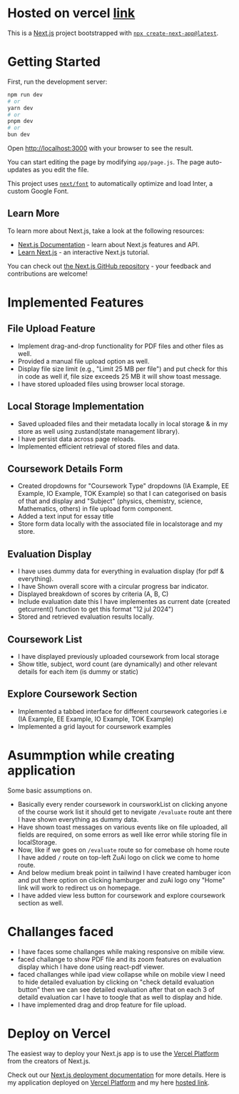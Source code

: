 # Hosted on vercel [link](https://zu-ai-assignment.vercel.app/)

This is a [Next.js](https://nextjs.org/) project bootstrapped with [`npx create-next-app@latest`](https://github.com/vercel/next.js/tree/canary/packages/create-next-app).

# Getting Started

First, run the development server:

```bash
npm run dev
# or
yarn dev
# or
pnpm dev
# or
bun dev
```

Open [http://localhost:3000](http://localhost:3000) with your browser to see the result.

You can start editing the page by modifying `app/page.js`. The page auto-updates as you edit the file.

This project uses [`next/font`](https://nextjs.org/docs/basic-features/font-optimization) to automatically optimize and load Inter, a custom Google Font.

## Learn More

To learn more about Next.js, take a look at the following resources:

- [Next.js Documentation](https://nextjs.org/docs) - learn about Next.js features and API.
- [Learn Next.js](https://nextjs.org/learn) - an interactive Next.js tutorial.

You can check out [the Next.js GitHub repository](https://github.com/vercel/next.js/) - your feedback and contributions are welcome!

# Implemented Features
## File Upload Feature
* Implement drag-and-drop functionality for PDF files and other files as well.
* Provided a manual file upload option as well.
* Display file size limit (e.g., "Limit 25 MB per file") and put check for this in code as well if, file size exceeds 25 MB it will show toast message.
* I have stored uploaded files using browser local storage.

## Local Storage Implementation
* Saved uploaded files and their metadata locally in local storage & in my store as well using zustand(state management library).
* I have persist data across page reloads.
* Implemented efficient retrieval of stored files and data.

## Coursework Details Form
* Created dropdowns for "Coursework Type" dropdowns (IA Example, EE Example, IO Example, TOK Example) so that I can categorised on basis of that and display and "Subject" (physics, chemistry, science, Mathematics, others) in file upload form component.
* Added a text input for essay title
* Store form data locally with the associated file in localstorage and my store.

## Evaluation Display
* I have uses dummy data for everything in evaluation display (for pdf & everything).
* I have Shown overall score with a circular progress bar indicator.
* Displayed breakdown of scores by criteria (A, B, C)
* Include evaluation date this I have implementes as current date (created getcurrent() function to get this format "12 jul 2024") 
* Stored and retrieved evaluation results locally.

## Coursework List
* I have displayed previously uploaded coursework from local storage
* Show title, subject, word count (are dynamically) and other relevant details for each item (is dummy or static)

## Explore Coursework Section
* Implemented a tabbed interface for different coursework categories i.e (IA Example, EE Example, IO Example, TOK Example)
* Implemented a grid layout for coursework examples

# Asummption while creating application
Some basic assumptions on.
* Basically every render coursework in coursworkList on clicking anyone of the course work list it should get to nevigate ```/evaluate``` route ant there I have shown everything as dummy data.
* Have shown toast messages on various events like on file uploaded, all fields are required, on some errors as well like error while storing file in localStorage.
* Now, like if we goes on ```/evaluate``` route so for comebase oh home route I have added ```/``` route on top-left ZuAi logo on click we come to home route.
* And below medium break point in tailwind I have created hambuger icon and put there option on clicking hamburger and zuAi logo ony "Home" link will work to redirect us on homepage.
* I have added view less button for coursework and explore coursework section as well.

# Challanges faced
* I have faces some challanges while making responsive on mibile view.
* faced challange to show PDF file and its zoom features on evaluation display which I have done using react-pdf viewer.
* faced challanges while ipad view collapse while on mobile view I need to hide detailed evaluation by clicking on "check detaild evaluation button" then we can see detailed evaluation after that on each 3 of detaild evaluation car I have to toogle that as well to display and hide.
* I have implemented drag and drop feature for file upload.

# Deploy on Vercel

The easiest way to deploy your Next.js app is to use the [Vercel Platform](https://vercel.com/new?utm_medium=default-template&filter=next.js&utm_source=create-next-app&utm_campaign=create-next-app-readme) from the creators of Next.js.

Check out our [Next.js deployment documentation](https://nextjs.org/docs/deployment) for more details.
Here is my application deployed on [Vercel Platform](https://vercel.com/new?utm_medium=default-template&filter=next.js&utm_source=create-next-app&utm_campaign=create-next-app-readme) and my here [hosted link](https://zu-ai-assignment.vercel.app/).

